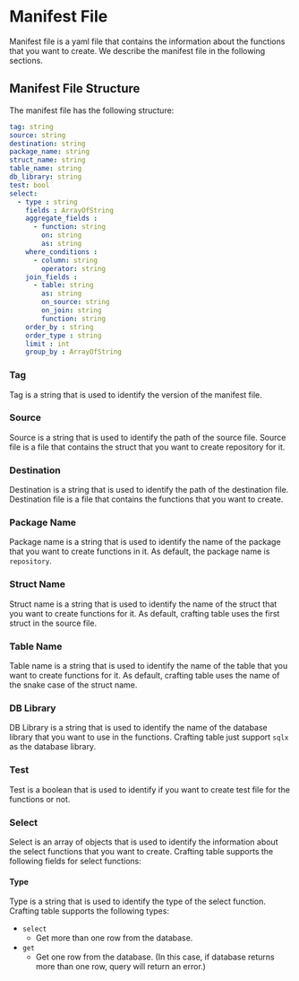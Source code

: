 # Manifest File
Manifest file is a yaml file that contains the information about the functions that you want to create.
We describe the manifest file in the following sections.

## Manifest File Structure
The manifest file has the following structure:
```yaml
tag: string
source: string
destination: string
package_name: string
struct_name: string
table_name: string
db_library: string
test: bool
select:
  - type : string
    fields : ArrayOfString
    aggregate_fields :
      - function: string
        on: string
        as: string
    where_conditions :
      - column: string
        operator: string
    join_fields :
      - table: string
        as: string
        on_source: string
        on_join: string
        function: string
    order_by : string
    order_type : string
    limit : int
    group_by : ArrayOfString
```

### Tag
Tag is a string that is used to identify the version of the manifest file.

### Source
Source is a string that is used to identify the path of the source file. Source file is a file that contains the struct
that you want to create repository for it.

### Destination
Destination is a string that is used to identify the path of the destination file. Destination file is a file that 
contains the functions that you want to create.

### Package Name
Package name is a string that is used to identify the name of the package that you want to create functions in it.
As default, the package name is `repository`.

### Struct Name
Struct name is a string that is used to identify the name of the struct that you want to create functions for it.
As default, crafting table uses the first struct in the source file.

### Table Name
Table name is a string that is used to identify the name of the table that you want to create functions for it.
As default, crafting table uses the name of the snake case of the struct name.

### DB Library
DB Library is a string that is used to identify the name of the database library that you want to use in the functions.
Crafting table just support `sqlx` as the database library.

### Test
Test is a boolean that is used to identify if you want to create test file for the functions or not.

### Select
Select is an array of objects that is used to identify the information about the select functions 
that you want to create. Crafting table supports the following fields for select functions:

#### Type
Type is a string that is used to identify the type of the select function. Crafting table supports the following types:
- `select`
    - Get more than one row from the database.
- `get`
  - Get one row from the database. (In this case, if database returns more than one row, query will return an error.)



